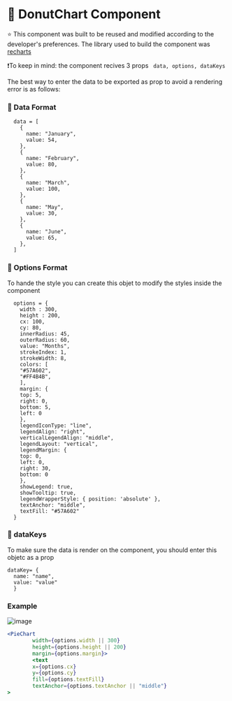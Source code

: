 # :doughnut: DonutChart Component

:star: This component was built to be reused and modified according to the developer's preferences.
The library used to build the component was [recharts](https://recharts.org/en-US/api/PieChart)

❗To keep in mind: the component recives 3 props `` data, options, dataKeys``

 The best way to enter the data to be exported as prop to avoid a rendering error is as follows:
 
### :memo:  Data Format
```
  data = [
    {
      name: "January",
      value: 54,
    },
    {
      name: "February",
      value: 80,
    },
    {
      name: "March",
      value: 100,
    },
    {
      name: "May",
      value: 30,
    },
    {
      name: "June",
      value: 65,
    },
  ]
```

### :wrench: Options Format
To hande the style you can create this objet to modify the styles inside the component
```
  options = {
    width : 300,
    height : 200,
    cx: 100,
    cy: 80,
    innerRadius: 45,
    outerRadius: 60,
    value: "Months",
    strokeIndex: 1,
    strokeWidth: 8,
    colors: [
    "#57A602",
    "#FF4B4B",
    ],
    margin: {
    top: 5,
    right: 0,
    bottom: 5,
    left: 0
    },
    legendIconType: "line",
    legendAlign: "right",
    verticalLegendAlign: "middle",
    legendLayout: "vertical",
    legendMargin: {
    top: 0,
    left: 0,
    right: 30,
    bottom: 0
    },
    showLegend: true,
    showTooltip: true,
    legendWrapperStyle: { position: 'absolute' },
    textAnchor: "middle",
    textFill: "#57A602"
  }
```
### :key: dataKeys
To make sure the data is render on the component, you should enter this objetc as a prop
```
dataKey= {
  name: "name",
  value: "value"
  }
```

### Example 
![image](https://user-images.githubusercontent.com/42523734/181346606-42ee0fa8-9af1-43ac-9943-8254fef585d2.png)

```jsx
<PieChart 
        width={options.width || 300}
        height={options.height || 200}
        margin={options.margin}>
        <text 
        x={options.cx} 
        y={options.cy} 
        fill={options.textFill} 
        textAnchor={options.textAnchor || "middle"}
>
```
